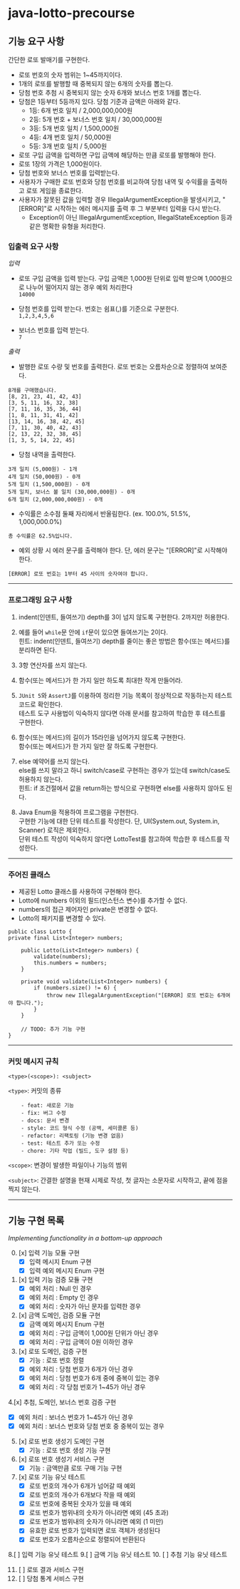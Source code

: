 # java-lotto-precourse

## 기능 요구 사항
간단한 로또 발매기를 구현한다.

- 로또 번호의 숫자 범위는 1~45까지이다.  
- 1개의 로또를 발행할 때 중복되지 않는 6개의 숫자를 뽑는다.  
- 당첨 번호 추첨 시 중복되지 않는 숫자 6개와 보너스 번호 1개를 뽑는다.  
- 당첨은 1등부터 5등까지 있다. 당첨 기준과 금액은 아래와 같다.  
  - 1등: 6개 번호 일치 / 2,000,000,000원  
  - 2등: 5개 번호 + 보너스 번호 일치 / 30,000,000원  
  - 3등: 5개 번호 일치 / 1,500,000원  
  - 4등: 4개 번호 일치 / 50,000원  
  - 5등: 3개 번호 일치 / 5,000원  
- 로또 구입 금액을 입력하면 구입 금액에 해당하는 만큼 로또를 발행해야 한다.  
- 로또 1장의 가격은 1,000원이다.  
- 당첨 번호와 보너스 번호를 입력받는다.  
- 사용자가 구매한 로또 번호와 당첨 번호를 비교하여 당첨 내역 및 수익률을 출력하고 로또 게임을 종료한다.  
- 사용자가 잘못된 값을 입력할 경우 IllegalArgumentException을 발생시키고, "[ERROR]"로 시작하는 에러 메시지를 출력 후 그 부분부터 입력을 다시 받는다.  
  - Exception이 아닌 IllegalArgumentException, IllegalStateException 등과 같은 명확한 유형을 처리한다.  

### 입출력 요구 사항
_입력_
- 로또 구입 금액을 입력 받는다. 구입 금액은 1,000원 단위로 입력 받으며 1,000원으로 나누어 떨어지지 않는 경우 예외 처리한다  
```14000```

- 당첨 번호를 입력 받는다. 번호는 쉼표(,)를 기준으로 구분한다.  
```1,2,3,4,5,6```

- 보너스 번호를 입력 받는다.  
```7```

_출력_
- 발행한 로또 수량 및 번호를 출력한다. 로또 번호는 오름차순으로 정렬하여 보여준다.
```
8개를 구매했습니다.
[8, 21, 23, 41, 42, 43]
[3, 5, 11, 16, 32, 38]
[7, 11, 16, 35, 36, 44]
[1, 8, 11, 31, 41, 42]
[13, 14, 16, 38, 42, 45]
[7, 11, 30, 40, 42, 43]
[2, 13, 22, 32, 38, 45]
[1, 3, 5, 14, 22, 45]
```
- 당첨 내역을 출력한다.
```
3개 일치 (5,000원) - 1개
4개 일치 (50,000원) - 0개
5개 일치 (1,500,000원) - 0개
5개 일치, 보너스 볼 일치 (30,000,000원) - 0개
6개 일치 (2,000,000,000원) - 0개
```
- 수익률은 소수점 둘째 자리에서 반올림한다. (ex. 100.0%, 51.5%, 1,000,000.0%)
```
총 수익률은 62.5%입니다.
```
- 예외 상황 시 에러 문구를 출력해야 한다. 단, 에러 문구는 "[ERROR]"로 시작해야 한다.
```
[ERROR] 로또 번호는 1부터 45 사이의 숫자여야 합니다.
```
---
### 프로그래밍 요구 사항

1. indent(인덴트, 들여쓰기) depth를 3이 넘지 않도록 구현한다. 2까지만 허용한다.

2. 예를 들어 `while`문 안에 `if`문이 있으면 들여쓰기는 2이다.   
   힌트: indent(인덴트, 들여쓰기) depth를 줄이는 좋은 방법은 함수(또는 메서드)를 분리하면 된다.

3. 3항 연산자를 쓰지 않는다.

4. 함수(또는 메서드)가 한 가지 일만 하도록 최대한 작게 만들어라.

5. `JUnit 5`와 `AssertJ`를 이용하여 정리한 기능 목록이 정상적으로 작동하는지 테스트 코드로 확인한다.  
   테스트 도구 사용법이 익숙하지 않다면 아래 문서를 참고하여 학습한 후 테스트를 구현한다.

6. 함수(또는 메서드)의 길이가 15라인을 넘어가지 않도록 구현한다.  
함수(또는 메서드)가 한 가지 일만 잘 하도록 구현한다.

7. else 예약어를 쓰지 않는다.  
   else를 쓰지 말라고 하니 switch/case로 구현하는 경우가 있는데 switch/case도 허용하지 않는다.  
   힌트: if 조건절에서 값을 return하는 방식으로 구현하면 else를 사용하지 않아도 된다.

8. Java Enum을 적용하여 프로그램을 구현한다.  
   구현한 기능에 대한 단위 테스트를 작성한다. 단, UI(System.out, System.in, Scanner) 로직은 제외한다.  
   단위 테스트 작성이 익숙하지 않다면 LottoTest를 참고하여 학습한 후 테스트를 작성한다.

---

### 주어진 클래스 

- 제공된 Lotto 클래스를 사용하여 구현해야 한다.
- Lotto에 numbers 이외의 필드(인스턴스 변수)를 추가할 수 없다.
- numbers의 접근 제어자인 private은 변경할 수 없다.
- Lotto의 패키지를 변경할 수 있다. 

```
public class Lotto {
private final List<Integer> numbers;

    public Lotto(List<Integer> numbers) {
        validate(numbers);
        this.numbers = numbers;
    }

    private void validate(List<Integer> numbers) {
        if (numbers.size() != 6) {
            throw new IllegalArgumentException("[ERROR] 로또 번호는 6개여야 합니다.");
        }
    }

    // TODO: 추가 기능 구현
}

```
---
### 커밋 메시지 규칙

`<type>(<scope>): <subject>`

`<type>`: 커밋의 종류

```
    - feat: 새로운 기능
    - fix: 버그 수정
    - docs: 문서 변경
    - style: 코드 형식 수정 (공백, 세미콜론 등)
    - refactor: 리팩토링 (기능 변경 없음)
    - test: 테스트 추가 또는 수정
    - chore: 기타 작업 (빌드, 도구 설정 등)
```

`<scope>`: 변경이 발생한 파일이나 기능의 범위

`<subject>`: 간결한 설명을 현재 시제로 작성, 첫 글자는 소문자로 시작하고, 끝에 점을 찍지 않는다.

---

## 기능 구현 목록

_Implementing functionality in a bottom-up approach_

0. [x] 입력 기능 모듈 구현 
   - [x] 입력 메시지 Enum 구현 
   - [x] 입력 예외 메시지 Enum 구현 

1. [x] 입력 기능 검증 모듈 구현
   - [x] 예외 처리 : Null 인 경우
   - [x] 예외 처리 : Empty 인 경우
   - [x] 예외 처리 : 숫자가 아닌 문자를 입력한 경우   
   
2. [x] 금액 도메인, 검증 모듈 구현
   - [x] 금액 예외 메시지 Enum 구현
   - [x] 예외 처리 : 구입 금액이 1,000원 단위가 아닌 경우 
   - [x] 예외 처리 : 구입 금액이 0원 이하인 경우
   
3. [x] 로또 도메인, 검증 구현
   - [x] 기능 : 로또 번호 정렬 
   - [x] 예외 처리 : 당첨 번호가 6개가 아닌 경우 
   - [x] 예외 처리 : 당첨 번호가 6개 중에 중복이 있는 경우 
   - [x] 예외 처리 : 각 당첨 번호가 1~45가 아닌 경우
    
4.[x] 추첨, 도메인, 보너스 번호 검증 구현
   - [x] 예외 처리 : 보너스 번호가 1~45가 아닌 경우 
   - [x] 예외 처리 : 보너스 번호와 당첨 번호 중 중복이 있는 경우 
   
5. [x] 로또 번호 생성기 도메인 구현 
   - [x] 기능 : 로또 번호 생성 기능 구현 

6. [x] 로또 번호 생성기 서비스 구현
   - [x] 기능 : 금액만큼 로또 구매 기능 구현
   
7. [x] 로또 기능 유닛 테스트
   - [x] 로또 번호의 개수가 6개가 넘어갈 때 예외
   - [x] 로또 번호의 개수가 6개보다 작을 때 예외
   - [x] 로또 번호에 중복된 숫자가 있을 때 예외
   - [x] 로또 번호가 범위내의 숫자가 아니라면 예외 (45 초과)
   - [x] 로또 번호가 범위내의 숫자가 아니라면 예외 (1 미만)
   - [x] 유효한 로또 번호가 입력되면 로또 객체가 생성된다
   - [x] 로또 번호가 오름차순으로 정렬되어 반환된다
   
8.[ ] 입력 기능 유닛 테스트 
9.[ ] 금액 기능 유닛 테스트 
10. [ ] 추첨 기능 유닛 테스트 

11. [ ] 로또 결과 서비스 구현 
12. [ ] 당첨 통계 서비스 구현 

